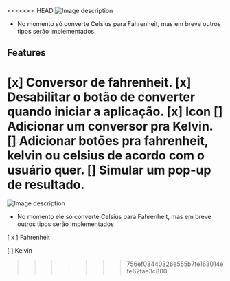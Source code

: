<<<<<<< HEAD
![Image description](https://i.imgur.com/m6x2NO9.png)

- No momento só converte Celsius para Fahrenheit, mas em breve outros tipos serão implementados.

## Features

[x] Conversor de fahrenheit.
[x] Desabilitar o botão de converter quando iniciar a aplicação.
[x] Icon
[] Adicionar um conversor pra Kelvin.
[] Adicionar botões pra fahrenheit, kelvin ou celsius de acordo com o usuário quer.
[] Simular um pop-up de resultado.
=======
![Image description](https://i.imgur.com/qtzgz2u.png)

- No momento ele só converte Celsius para Fahrenheit, mas em breve outros tipos serão implementados

[ x ] Fahrenheit

[ ] Kelvin
>>>>>>> 756ef03440326e555b7fe163014efe62fae3c800
